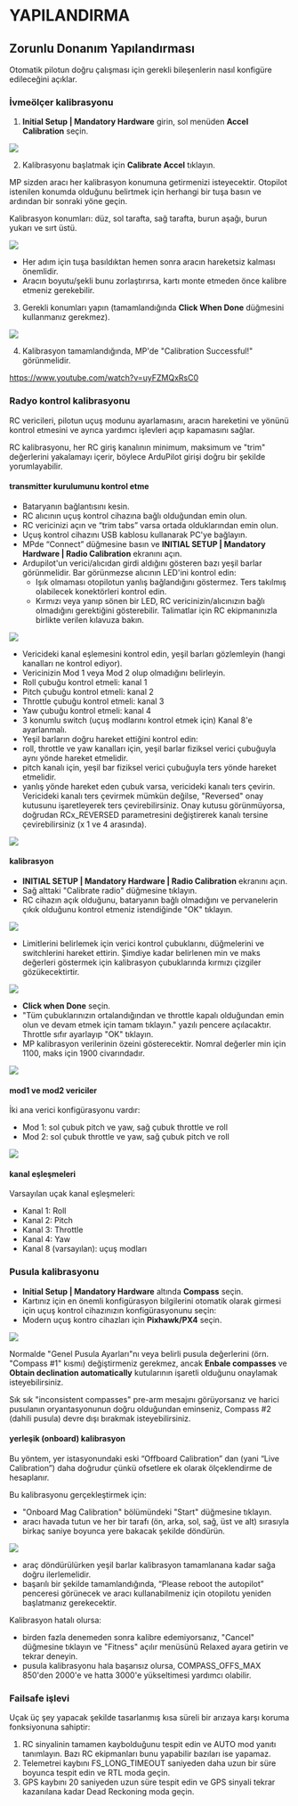 # YAPILANDIRMA

## Zorunlu Donanım Yapılandırması

Otomatik pilotun doğru çalışması için gerekli bileşenlerin nasıl konfigüre edileceğini açıklar.

### İvmeölçer kalibrasyonu

1. __Initial Setup | Mandatory Hardware__ girin, sol menüden __Accel Calibration__ seçin.

![](http://ardupilot.org/plane/_images/mp_accelerometer_calibration.png)

2. Kalibrasyonu başlatmak için __Calibrate Accel__ tıklayın.

MP sizden aracı her kalibrasyon konumuna getirmenizi isteyecektir. Otopilot istenilen konumda olduğunu belirtmek için herhangi bir tuşa basın ve ardından bir sonraki yöne geçin.

Kalibrasyon konumları: düz, sol tarafta, sağ tarafta, burun aşağı, burun yukarı ve sırt üstü.

![](http://ardupilot.org/plane/_images/accel-calib-positions-e1376083327116.jpg)

* Her adım için tuşa basıldıktan hemen sonra aracın hareketsiz kalması önemlidir.
* Aracın boyutu/şekli bunu zorlaştırırsa, kartı monte etmeden önce kalibre etmeniz gerekebilir.

3. Gerekli konumları yapın (tamamlandığında __Click When Done__ düğmesini kullanmanız gerekmez).

![](http://ardupilot.org/plane/_images/mp_accel_calibration_press_any_key.jpg)

4. Kalibrasyon tamamlandığında, MP'de "Calibration Successful!" görünmelidir.

https://www.youtube.com/watch?v=uyFZMQxRsC0

### Radyo kontrol kalibrasyonu

RC vericileri, pilotun uçuş modunu ayarlamasını, aracın hareketini ve yönünü kontrol etmesini ve ayrıca yardımcı işlevleri açıp kapamasını sağlar.

RC kalibrasyonu, her RC giriş kanalının minimum, maksimum ve "trim" değerlerini yakalamayı içerir, böylece ArduPilot girişi doğru bir şekilde yorumlayabilir.

#### transmitter kurulumunu kontrol etme

* Bataryanın bağlantısını kesin.
* RC alıcının uçuş kontrol cihazına bağlı olduğundan emin olun.
* RC vericinizi açın ve “trim tabs” varsa ortada olduklarından emin olun.
* Uçuş kontrol cihazını USB kablosu kullanarak PC'ye bağlayın.
* MPde “Connect” düğmesine basın ve __INITIAL SETUP | Mandatory Hardware | Radio Calibration__ ekranını açın.
* Ardupilot'un verici/alıcıdan girdi aldığını gösteren bazı yeşil barlar görünmelidir. Bar görünmezse alıcının LED'ini kontrol edin:
  * Işık olmaması otopilotun yanlış bağlandığını göstermez. Ters takılmış olabilecek konektörleri kontrol edin.
  * Kırmızı veya yanıp sönen bir LED, RC vericinizin/alıcınızın bağlı olmadığını gerektiğini gösterebilir. Talimatlar için RC ekipmanınızla birlikte verilen kılavuza bakın.
  
![](http://ardupilot.org/plane/_images/mp_radio_calibration.png)

* Vericideki kanal eşlemesini kontrol edin, yeşil barları gözlemleyin (hangi kanalları ne kontrol ediyor). 
 * Vericinizin Mod 1 veya Mod 2 olup olmadığını belirleyin.
 * Roll çubuğu kontrol etmeli: kanal 1
 * Pitch çubuğu kontrol etmeli: kanal 2
 * Throttle çubuğu kontrol etmeli: kanal 3
 * Yaw çubuğu kontrol etmeli: kanal 4
 * 3 konumlu switch (uçuş modlarını kontrol etmek için) Kanal 8'e ayarlanmalı.
* Yeşil barların doğru hareket ettiğini kontrol edin:
 * roll, throttle ve yaw kanalları için, yeşil barlar fiziksel verici çubuğuyla aynı yönde hareket etmelidir.
 * pitch kanalı için, yeşil bar fiziksel verici çubuğuyla ters yönde hareket etmelidir.
 * yanlış yönde hareket eden çubuk varsa, vericideki kanalı ters çevirin. Vericideki kanalı ters çevirmek mümkün değilse, "Reversed" onay kutusunu işaretleyerek ters çevirebilirsiniz. Onay kutusu görünmüyorsa, doğrudan RCx_REVERSED parametresini değiştirerek kanalı tersine çevirebilirsiniz (x 1 ve 4 arasında).

![](http://ardupilot.org/plane/_images/mp_radio_calibration.png)

#### kalibrasyon

* __INITIAL SETUP | Mandatory Hardware | Radio Calibration__ ekranını açın.
* Sağ alttaki "Calibrate radio" düğmesine tıklayın.
* RC cihazın açık olduğunu, bataryanın bağlı olmadığını ve pervanelerin çıkık olduğunu kontrol etmeniz istendiğinde "OK" tıklayın.

![](http://ardupilot.org/plane/_images/mp_calibrate_radio.jpg)

* Limitlerini belirlemek için verici kontrol çubuklarını, düğmelerini ve switchlerini hareket ettirin. Şimdiye kadar belirlenen min ve maks değerleri göstermek için kalibrasyon çubuklarında kırmızı çizgiler gözükecektirtir.

![](http://ardupilot.org/plane/_images/mp_radio_calibration_click_when_done.jpg)

* __Click when Done__ seçin.
* "Tüm çubuklarınızın ortalandığından ve throttle kapalı olduğundan emin olun ve devam etmek için tamam tıklayın." yazılı pencere açılacaktır. Throttle sıfır ayarlayıp "OK" tıklayın.
* MP kalibrasyon verilerinin özeini gösterecektir. Nomral değerler min için 1100, maks için 1900 civarındadır.

![](http://ardupilot.org/plane/_images/radi-calib-results.png)

#### mod1 ve mod2 vericiler

İki ana verici konfigürasyonu vardır:
* Mod 1: sol çubuk pitch ve yaw, sağ çubuk throttle ve roll
* Mod 2: sol çubuk throttle ve yaw, sağ çubuk pitch ve roll

![](http://ardupilot.org/plane/_images/radio_setup_mode_1.png)

#### kanal eşleşmeleri

Varsayılan uçak kanal eşleşmeleri:

* Kanal 1: Roll
* Kanal 2: Pitch
* Kanal 3: Throttle
* Kanal 4: Yaw
* Kanal 8 (varsayılan): uçuş modları

### Pusula kalibrasyonu

*  __Initial Setup | Mandatory Hardware__ altında __Compass__ seçin.
* Kartınız için en önemli konfigürasyon bilgilerini otomatik olarak girmesi için uçuş kontrol cihazınızın konfigürasyonunu seçin:
 * Modern uçuş kontro cihazları için __Pixhawk/PX4__ seçin.
 
![](http://ardupilot.org/plane/_images/MissionPlanner_CompassCalibration_MainScreen.png)

Normalde "Genel Pusula Ayarları"nı veya belirli pusula değerlerini (örn. "Compass #1" kısmı) değiştirmeniz gerekmez, ancak __Enbale compasses__ ve __Obtain declination automatically__ kutularının işaretli olduğunu onaylamak isteyebilirsiniz.

Sık sık "inconsistent compasses" pre-arm mesajını görüyorsanız ve harici pusulanın oryantasyonunun doğru olduğundan eminseniz, Compass #2 (dahili pusula) devre dışı bırakmak isteyebilirsiniz.

#### yerleşik (onboard) kalibrasyon

Bu yöntem, yer istasyonundaki eski “Offboard Calibration” dan (yani “Live Calibration”) daha doğrudur çünkü ofsetlere ek olarak ölçeklendirme de hesaplanır.

Bu kalibrasyonu gerçekleştirmek için:
* "Onboard Mag Calibration" bölümündeki "Start" düğmesine tıklayın.
* aracı havada tutun ve her bir tarafı (ön, arka, sol, sağ, üst ve alt) sırasıyla birkaç saniye boyunca yere bakacak şekilde döndürün.

![](http://ardupilot.org/plane/_images/accel-calib-positions-e1376083327116.jpg)

* araç döndürülürken yeşil barlar kalibrasyon tamamlanana kadar sağa doğru ilerlemelidir.
* başarılı bir şekilde tamamlandığında, “Please reboot the autopilot” penceresi görünecek ve aracı kullanabilmeniz için otopilotu yeniden başlatmanız gerekecektir.

Kalibrasyon hatalı olursa:

* birden fazla denemeden sonra kalibre edemiyorsanız, "Cancel" düğmesine tıklayın ve "Fitness" açılır menüsünü Relaxed ayara getirin ve tekrar deneyin.
* pusula kalibrasyonu hala başarısız olursa, COMPASS_OFFS_MAX 850'den 2000'e ve hatta 3000'e yükseltimesi yardımcı olabilir.

### Failsafe işlevi

Uçak üç şey yapacak şekilde tasarlanmış kısa süreli bir arızaya karşı koruma fonksiyonuna sahiptir:
1. RC sinyalinin tamamen kaybolduğunu tespit edin ve AUTO mod yanıtı tanımlayın. Bazı RC ekipmanları bunu yapabilir bazıları ise yapamaz.
2. Telemetrei kaybını FS_LONG_TIMEOUT saniyeden daha uzun bir süre boyunca tespit edin ve RTL moda geçin.
3. GPS kaybını 20 saniyeden uzun süre tespit edin ve GPS sinyali tekrar kazanılana kadar Dead Reckoning moda geçin.









